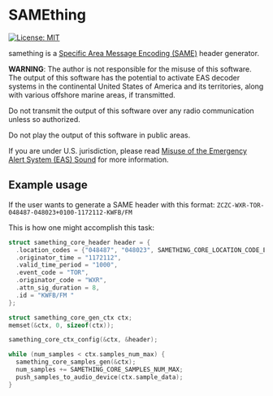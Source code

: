 # SAMEthing

[![License: MIT](https://img.shields.io/badge/License-MIT-yellow.svg)](https://opensource.org/licenses/MIT)

samething is a [Specific Area Message Encoding (SAME)](https://en.wikipedia.org/wiki/Specific_Area_Message_Encoding) header generator.

**WARNING**: The author is not responsible for the misuse of this software. The
output of this software has the potential to activate EAS decoder systems in the
continental United States of America and its territories, along with various
offshore marine areas, if transmitted.

Do not transmit the output of this software over any radio communication unless
so authorized.

Do not play the output of this software in public areas.

If you are under U.S. jurisdiction, please read [Misuse of the Emergency Alert System (EAS) Sound](https://www.fcc.gov/enforcement/areas/misuse-eas-sound) for more information.

## Example usage

If the user wants to generate a SAME header with this format:
`ZCZC-WXR-TOR-048487-048023+0100-1172112-KWFB/FM`

This is how one might accomplish this task:

```c
struct samething_core_header header = {
  .location_codes = {"048487", "048023", SAMETHING_CORE_LOCATION_CODE_END_MARKER},
  .originator_time = "1172112",
  .valid_time_period = "1000",
  .event_code = "TOR",
  .originator_code = "WXR",
  .attn_sig_duration = 8,
  .id = "KWFB/FM "
};

struct samething_core_gen_ctx ctx;
memset(&ctx, 0, sizeof(ctx));

samething_core_ctx_config(&ctx, &header);

while (num_samples < ctx.samples_num_max) {
  samething_core_samples_gen(&ctx);
  num_samples += SAMETHING_CORE_SAMPLES_NUM_MAX;
  push_samples_to_audio_device(ctx.sample_data);
}
```
